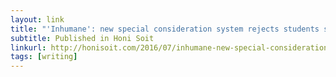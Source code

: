 ```yaml
---
layout: link
title: "'Inhumane': new special consideration system rejects students suffering cancer and bereavement"
subtitle: Published in Honi Soit
linkurl: http://honisoit.com/2016/07/inhumane-new-special-consideration-system-rejects-students-suffering-cancer-and-bereavement/
tags: [writing]
---
```

